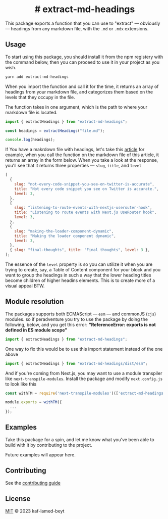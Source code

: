<h1 align="center"># extract-md-headings</h1>

This package exports a function that you can use to "extract" &mdash; obviously &mdash; headings from any markdown file, with the `.md` or `.mdx` extensions.

## Usage

To start using this package, you should install it from the npm registery with the command below, then you can proceed to use it in your project as you wish.

```bash
yarn add extract-md-headings
```

When you import the function and call it for the time, it returns an array of headings from your markdown file, and categorizes them based on the levels that they occupy in the file.

The function takes in one argument, which is the path to where your markdown file is located.

```js
import { extractHeadings } from "extract-md-headings";

const headings = extractHeadings("file.md");

console.log(headings);
```

If You have a makrdown file with headings, let's take this [article](https://meje.dev/blog/building-a-nextjs-preloader-the-right-way) for example, when you call the function on the markdown file of this article, it returns an array in the form below. When you take a look at the response, you'll see that it returns three properties &mdash; `slug`, `title`, and `level`

```js
[
  {
    slug: "not-every-code-snippet-you-see-on-twitter-is-accurate",
    title: "Not every code snippet you see on Twitter is accurate.",
    level: 3,
  },
  {
    slug: "listening-to-route-events-with-nextjs-userouter-hook",
    title: "Listening to route events with Next.js UseRouter hook",
    level: 3,
  },
  {
    slug: "making-the-loader-component-dynamic",
    title: "Making the loader component dynamic",
    level: 3,
  },
  { slug: "final-thoughts", title: "Final thoughts", level: 3 },
];
```

The essence of the `level` property is so you can utilize it when you are trying to create, say, a Table of Content component for your block and you want to group the headings in such a way that the lower heading titles become children of higher headins elements. This is to create more of a visual appeal BTW.

## Module resolution

The packages supports both ECMAScript &mdash; `esm` &mdash; and commonJS (`cjs`) modules. so if peradventure you try to use the package by doing the following, below, and you get this error: **"ReferenceError: exports is not defined in ES module scope"**

```js
import { extractHeadings } from "extract-md-headings";
```

One way to fix this would be to use this import statement instead of the one above

```js
import { extractHeadings } from "extract-md-headings/dist/esm";
```

And if you're coming from Next.js, you may want to use a module transpiler like `next-transpile-modules`. Install the package and modify `next.config.js` to look like this

```js
const withTM = require('next-transpile-modules')(['extract-md-headings']);

module.exports = withTM({
  ...
});
```

## Examples

Take this package for a spin, and let me know what you've been able to build with it by contributing to the project.

Future examples will appear here.

## Contributing

See the [contributing guide](CONTRIBUTING.md)

## License

[MIT](LICENSE) © 2023 kaf-lamed-beyt
